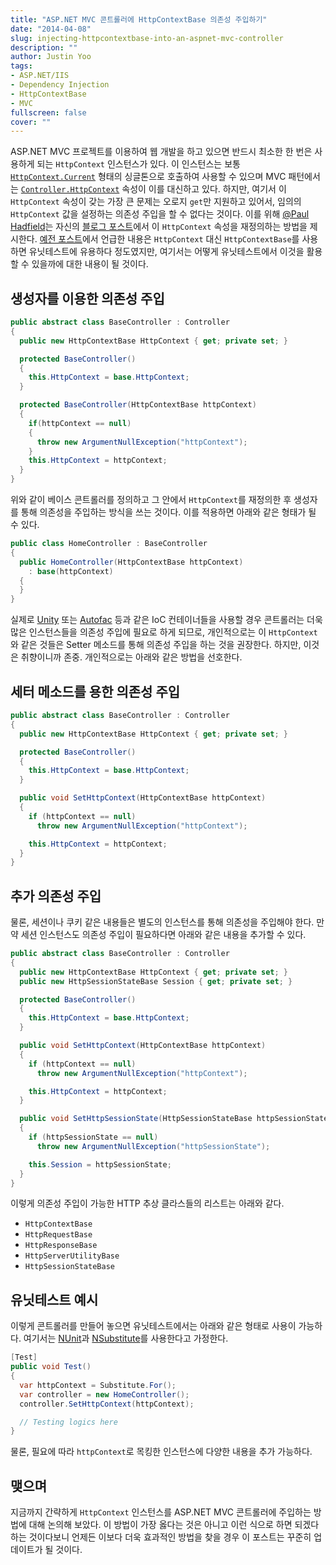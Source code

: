 ```yaml
---
title: "ASP.NET MVC 콘트롤러에 HttpContextBase 의존성 주입하기"
date: "2014-04-08"
slug: injecting-httpcontextbase-into-an-aspnet-mvc-controller
description: ""
author: Justin Yoo
tags:
- ASP.NET/IIS
- Dependency Injection
- HttpContextBase
- MVC
fullscreen: false
cover: ""
---
```


ASP.NET MVC 프로젝트를 이용하여 웹 개발을 하고 있으면 반드시 최소한 한 번은 사용하게 되는 `HttpContext` 인스턴스가 있다. 이 인스턴스는 보통 [`HttpContext.Current`](http://msdn.microsoft.com/en-us/library/system.web.httpcontext.current(v=vs.110).aspx) 형태의 싱글톤으로 호출하여 사용할 수 있으며 MVC 패턴에서는 [`Controller.HttpContext`](http://msdn.microsoft.com/en-us/library/system.web.mvc.controller.httpcontext(v=vs.118).aspx) 속성이 이를 대신하고 있다. 하지만, 여기서 이 `HttpContext` 속성이 갖는 가장 큰 문제는 오로지 `get`만 지원하고 있어서, 임의의 `HttpContext` 값을 설정하는 의존성 주입을 할 수 없다는 것이다. 이를 위해 [@Paul Hadfield](http://twitter.com/Paul_Hadfield)는 자신의 [블로그 포스트](http://blog.paulhadfield.net/2010/09/injecting-httpcontextbase-into-mvc.html)에서 이 `HttpContext` 속성을 재정의하는 방법을 제시한다. [예전 포스트](http://blog.aliencube.org/ko/2013/08/07/using-httpcontextbase-instead-of-httpcontext-for-better-code/)에서 언급한 내용은 `HttpContext` 대신 `HttpContextBase`를 사용하면 유닛테스트에 유용하다 정도였지만, 여기서는 어떻게 유닛테스트에서 이것을 활용할 수 있을까에 대한 내용이 될 것이다.

## 생성자를 이용한 의존성 주입

```csharp
public abstract class BaseController : Controller
{
  public new HttpContextBase HttpContext { get; private set; }

  protected BaseController()
  {
    this.HttpContext = base.HttpContext;
  }

  protected BaseController(HttpContextBase httpContext)
  {
    if(httpContext == null)
    {
      throw new ArgumentNullException("httpContext");
    }
    this.HttpContext = httpContext;
  }
}
```

위와 같이 베이스 콘트롤러를 정의하고 그 안에서 `HttpContext`를 재정의한 후 생성자를 통해 의존성을 주입하는 방식을 쓰는 것이다. 이를 적용하면 아래와 같은 형태가 될 수 있다.

```csharp
public class HomeController : BaseController
{
  public HomeController(HttpContextBase httpContext)
    : base(httpContext)
  {
  }
}
```
실제로 [Unity](http://unity.codeplex.com/) 또는 [Autofac](http://autofac.org) 등과 같은 IoC 컨테이너들을 사용할 경우 콘트롤러는 더욱 많은 인스턴스들을 의존성 주입에 필요로 하게 되므로, 개인적으로는 이 `HttpContext`와 같은 것들은 Setter 메소드를 통해 의존성 주입을 하는 것을 권장한다. 하지만, 이것은 취향이니까 존중. 개인적으로는 아래와 같은 방법을 선호한다.

## 세터 메소드를 용한 의존성 주입

```csharp
public abstract class BaseController : Controller
{
  public new HttpContextBase HttpContext { get; private set; }

  protected BaseController()
  {
    this.HttpContext = base.HttpContext;
  }

  public void SetHttpContext(HttpContextBase httpContext)
  {
    if (httpContext == null)
      throw new ArgumentNullException("httpContext");

    this.HttpContext = httpContext;
  }
}
```

## 추가 의존성 주입

물론, 세션이나 쿠키 같은 내용들은 별도의 인스턴스를 통해 의존성을 주입해야 한다. 만약 세션 인스턴스도 의존성 주입이 필요하다면 아래와 같은 내용을 추가할 수 있다.

```csharp
public abstract class BaseController : Controller
{
  public new HttpContextBase HttpContext { get; private set; }
  public new HttpSessionStateBase Session { get; private set; }

  protected BaseController()
  {
    this.HttpContext = base.HttpContext;
  }

  public void SetHttpContext(HttpContextBase httpContext)
  {
    if (httpContext == null)
      throw new ArgumentNullException("httpContext");

    this.HttpContext = httpContext;
  }

  public void SetHttpSessionState(HttpSessionStateBase httpSessionState)
  {
    if (httpSessionState == null)
      throw new ArgumentNullException("httpSessionState");

    this.Session = httpSessionState;
  }
}
```

이렇게 의존성 주입이 가능한 HTTP 추상 클라스들의 리스트는 아래와 같다.

- `HttpContextBase`
- `HttpRequestBase`
- `HttpResponseBase`
- `HttpServerUtilityBase`
- `HttpSessionStateBase`

## 유닛테스트 예시

이렇게 콘트롤러를 만들어 놓으면 유닛테스트에서는 아래와 같은 형태로 사용이 가능하다. 여기서는 [NUnit](http://nunit.org)과 [NSubstitute](http://nsubstitute.github.io)를 사용한다고 가정한다.

```csharp
[Test]
public void Test()
{
  var httpContext = Substitute.For();
  var controller = new HomeController();
  controller.SetHttpContext(httpContext);

  // Testing logics here
}
```

물론, 필요에 따라 `httpContext`로 목킹한 인스턴스에 다양한 내용을 추가 가능하다.

## 맺으며

지금까지 간략하게 `HttpContext` 인스턴스를 ASP.NET MVC 콘트롤러에 주입하는 방법에 대해 논의해 보았다. 이 방법이 가장 옳다는 것은 아니고 이런 식으로 하면 되겠다 하는 것이다보니 언제든 이보다 더욱 효과적인 방법을 찾을 경우 이 포스트는 꾸준히 업데이트가 될 것이다.
